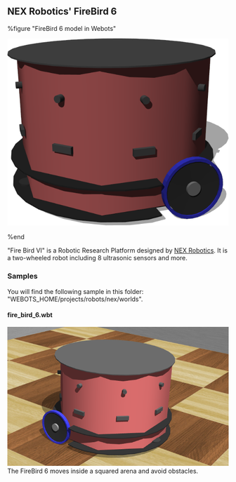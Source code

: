 ## NEX Robotics' FireBird 6

%figure "FireBird 6 model in Webots"

![model.png](images/robots/firebird6/model.png)

%end

"Fire Bird VI" is a Robotic Research Platform designed by [NEX Robotics](http://www.nex-robotics.com/products/fire-bird-vi-robot/fire-bird-vi-robotic-research-platform.html).
It is a two-wheeled robot including 8 ultrasonic sensors and more.

### Samples

You will find the following sample in this folder: "WEBOTS\_HOME/projects/robots/nex/worlds".

#### fire\_bird\_6.wbt

![fire_bird_6.wbt.png](guide/images/robots/firebird6/fire_bird_6.wbt.png) The FireBird 6 moves inside a squared arena and avoid obstacles.
